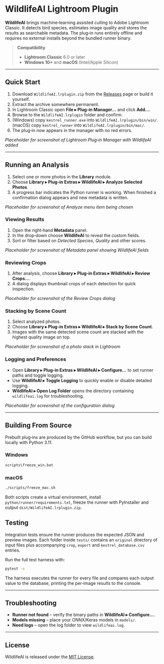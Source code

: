 # WildlifeAI Lightroom Plugin

**WildlifeAI** brings machine‑learning assisted culling to Adobe Lightroom Classic. It detects bird species, estimates image quality and stores the results as searchable metadata. The plug‑in runs entirely offline and requires no external installs beyond the bundled runner binary.

> **Compatibility**
> - **Lightroom Classic** 6.0 or later
> - **Windows 10+** and **macOS** (Intel/Apple Silicon)

---

## Quick Start

1. Download `WildlifeAI.lrplugin.zip` from the [Releases](https://github.com/) page or build it yourself.
2. Extract the archive somewhere permanent.
3. In Lightroom Classic open **File ▸ Plug‑in Manager…** and click **Add…**.
4. Browse to the `WildlifeAI.lrplugin` folder and confirm.
5. (Windows) copy `kestrel_runner.exe` into `WildlifeAI.lrplugin/bin/win/`.
   (macOS) copy `kestrel_runner` into `WildlifeAI.lrplugin/bin/mac/`.
6. The plug‑in now appears in the manager with no red errors.

*Placeholder for screenshot of Lightroom Plug‑in Manager with WildlifeAI added*

---

## Running an Analysis

1. Select one or more photos in the **Library** module.
2. Choose **Library ▸ Plug‑in Extras ▸ WildlifeAI ▸ Analyze Selected Photos**.
3. A progress bar indicates the Python runner is working. When finished a confirmation dialog appears and new metadata is written.

*Placeholder for screenshot of Analyze menu item being chosen*

### Viewing Results

1. Open the right‑hand **Metadata** panel.
2. In the drop‑down choose **WildlifeAI** to reveal the custom fields.
3. Sort or filter based on *Detected Species*, *Quality* and other scores.

*Placeholder for screenshot of Metadata panel showing WildlifeAI fields*

### Reviewing Crops

1. After analysis, choose **Library ▸ Plug‑in Extras ▸ WildlifeAI ▸ Review Crops…**.
2. A dialog displays thumbnail crops of each detection for quick inspection.

*Placeholder for screenshot of the Review Crops dialog*

### Stacking by Scene Count

1. Select analyzed photos.
2. Choose **Library ▸ Plug‑in Extras ▸ WildlifeAI ▸ Stack by Scene Count**.
3. Images with the same detected scene count are stacked with the highest quality image on top.

*Placeholder for screenshot of a photo stack in Lightroom*

### Logging and Preferences

- Open **Library ▸ Plug‑in Extras ▸ WildlifeAI ▸ Configure…** to set runner paths and toggle logging.
- Use **WildlifeAI ▸ Toggle Logging** to quickly enable or disable detailed logging.
- **WildlifeAI ▸ Open Log Folder** opens the directory containing `wildlifeai.log` for troubleshooting.

*Placeholder for screenshot of the configuration dialog*

---

## Building From Source

Prebuilt plug‑ins are produced by the GitHub workflow, but you can build locally with Python 3.11.

### Windows
```cmd
scripts\freeze_win.bat
```
### macOS
```bash
./scripts/freeze_mac.sh
```
Both scripts create a virtual environment, install `python/runner/requirements.txt`, freeze the runner with PyInstaller and output `dist/WildlifeAI.lrplugin.zip`.

## Testing

Integration tests ensure the runner produces the expected JSON and preview
images. Each folder inside `tests/` contains an `original` directory of input
files plus accompanying `crop`, `export` and `kestrel_database.csv` entries.

Run the full test harness with:

```bash
pytest -s
```

The harness executes the runner for every file and compares each output value to
the database, printing the per‑image results to the console.

---

## Troubleshooting

- **Runner not found** – verify the binary paths in **WildlifeAI ▸ Configure…**.
- **Models missing** – place your ONNX/Keras models in `models/`.
- **Need logs** – open the log folder to view `wildlifeai.log`.

---

## License

WildlifeAI is released under the [MIT License](LICENSE).

